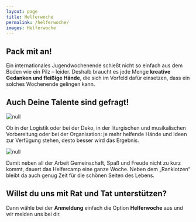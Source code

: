 ```yaml
---
layout: page
title: Helferwoche
permalink: /helferwoche/
images: Helferwoche
---
```

## Pack mit an!

Ein internationales Jugendwochenende schießt nicht so einfach aus dem Boden wie ein Pilz – leider. Deshalb braucht es jede Menge <strong>kreative Gedanken und fleißige Hände</strong>, die sich im Vorfeld dafür einsetzen, dass ein solches Wochenende gelingen kann. 

## Auch Deine Talente sind gefragt!

![null](/assets/uploads/img_0468.webp)

Ob in der Logistik oder bei der Deko, in der liturgischen und musikalischen Vorbereitung oder bei der Organisation: je mehr helfende Hände und Ideen zur Verfügung stehen, desto besser wird das Ergebnis.

![null](/assets/uploads/img_49921.webp)

Damit neben all der Arbeit Gemeinschaft, Spaß und Freude nicht zu kurz kommt, dauert das Helfercamp eine ganze Woche. Neben dem „Ranklotzen“ bleibt da auch genug Zeit für die schönen Seiten des Lebens.

## Willst du uns mit Rat und Tat unterstützen?

Dann wähle bei der <strong>Anmeldung</strong> einfach die Option <strong>Helferwoche</strong> aus und wir melden uns bei dir.
